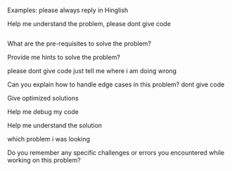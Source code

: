 Examples:
please always reply in Hinglish

Help me understand the problem, please dont give code 
```

```
What are the pre-requisites to solve the problem?

Provide me hints to solve the problem?

please dont give code just tell me where i am doing wrong

Can you explain how to handle edge cases in this problem? dont give code


Give optimized solutions

Help me debug my code

Help me understand the solution

which problem i was looking

Do you remember any specific challenges or errors you encountered while working on this problem?